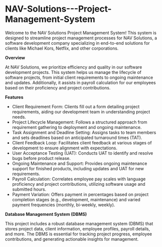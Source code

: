 # NAV-Solutions---Project-Management-System
Welcome to the NAV Solutions Project Management System! This system is designed to streamline project management processes for NAV Solutions, a software development company specializing in end-to-end solutions for clients like Michael Kors, Netflix, and other corporations.

**Overview**


At NAV Solutions, we prioritize efficiency and quality in our software development projects. This system helps us manage the lifecycle of software projects, from initial client requirements to ongoing maintenance and updates. Additionally, it assists in payroll calculation for our employees based on their proficiency and project contributions.

**Features**
- Client Requirement Form: Clients fill out a form detailing project requirements, aiding our development team in understanding project needs.
- Project Lifecycle Management: Follows a structured approach from requirement gathering to deployment and ongoing maintenance.
- Task Assignment and Deadline Setting: Assigns tasks to team members and sets deadlines based on anticipated turnaround times (TAT).
- Client Feedback Loop: Facilitates client feedback at various stages of development to ensure alignment with expectations.
- User Acceptance Testing (UAT): Conducts UAT to identify and resolve bugs before product release.
- Ongoing Maintenance and Support: Provides ongoing maintenance support for finished products, including updates and UAT for new requirements.
- Payroll Calculation: Correlates employee pay scales with language proficiency and project contributions, utilizing software usage and submitted hours.
- Payment Variation: Offers payment in percentages based on project completion stages (e.g., development, maintenance) and varied payment frequencies (monthly, bi-weekly, weekly).


**Database Management System (DBMS)**

This project includes a robust database management system (DBMS) that stores project data, client information, employee profiles, payroll details, and more. The DBMS is essential for tracking project progress, employee contributions, and generating actionable insights for management.
